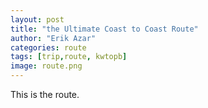 ```yaml
---
layout: post
title: "the Ultimate Coast to Coast Route"
author: "Erik Azar"
categories: route
tags: [trip,route, kwtopb]
image: route.png
---
```


This is the route.